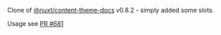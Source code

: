 Clone of [@nuxt/content-theme-docs](https://content.nuxtjs.org/) v0.8.2 - simply added some slots.

Usage see [PR #681](https://github.com/nuxt/content/pull/681) 